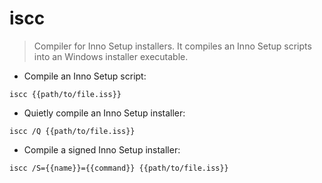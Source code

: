 # iscc

> Compiler for Inno Setup installers.
> It compiles an Inno Setup scripts into an Windows installer executable.

- Compile an Inno Setup script:

`iscc {{path/to/file.iss}}`

- Quietly compile an Inno Setup installer:

`iscc /Q {{path/to/file.iss}}`

- Compile a signed Inno Setup installer:

`iscc /S={{name}}={{command}} {{path/to/file.iss}}`

